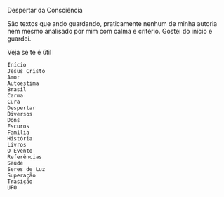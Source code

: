 Despertar da Consciência


São textos que ando guardando, praticamente nenhum de minha autoria nem mesmo analisado por mim com calma e  critério.
Gostei do início e guardei.

Veja se te é útil

	Início
	Jesus Cristo
	Amor
	Autoestima
	Brasil
	Carma
	Cura
	Despertar
	Diversos
	Dons
	Escuros
	Família
	História
	Livros
	O Evento
	Referências
	Saúde
	Seres de Luz
	Superação
	Trasição
	UFO

